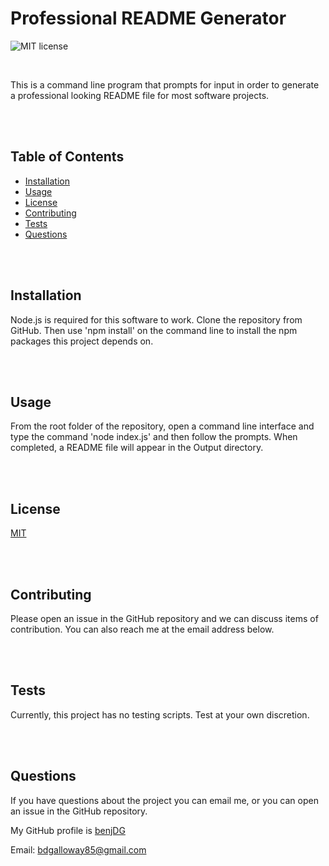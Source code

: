 
#  Professional README Generator

![MIT license](https://img.shields.io/badge/license-MIT-green)

<br/>

This is a command line program that prompts for input in order to generate a professional looking README file for most software projects.

<br/>
<br/>

## Table of Contents

* [Installation](#Installation)
* [Usage](#Usage)
* [License](#License)
* [Contributing](#Contributing)
* [Tests](#Tests)
* [Questions](#Questions)

<br/>
<br/>

## Installation

Node.js is required for this software to work.  Clone the repository from GitHub.  Then use 'npm install' on the command line to install the npm packages this project depends on.

<br/>
<br/>

## Usage

From the root folder of the repository, open a command line interface and type the command 'node index.js' and then follow the prompts.  When completed, a README file will appear in the Output directory.


<br/>
<br/>


## License

[MIT](https://choosealicense.com/licenses/mit/)

<br/>
<br/>

## Contributing

Please open an issue in the GitHub repository and we can discuss items of contribution.  You can also reach me at the email address below.

<br/>
<br/>

## Tests

Currently, this project has no testing scripts.  Test at your own discretion.

<br/>
<br/>

## Questions  

If you have questions about the project you can email me, or you can open an issue in the GitHub repository.

My GitHub profile is [benjDG](https://github.com/benjDG)  
  
Email: bdgalloway85@gmail.com
